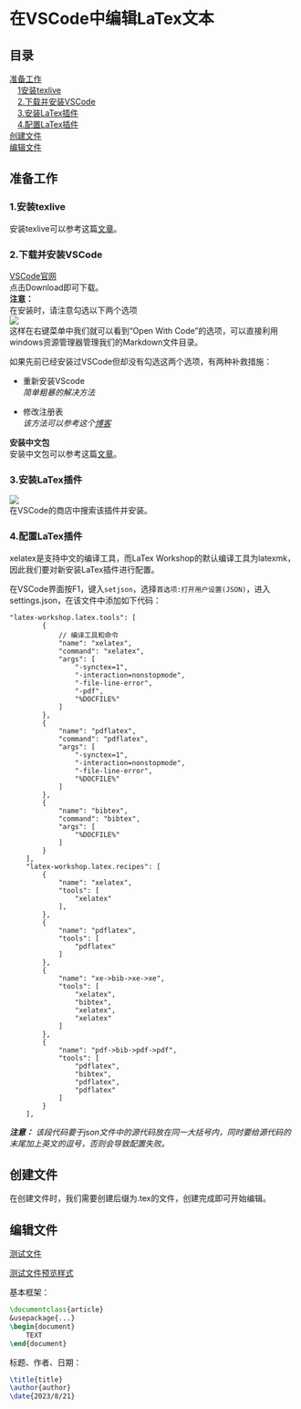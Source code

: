 # 在VSCode中编辑LaTex文本
## 目录
[准备工作](#准备工作)  
&emsp;[1安装texlive](#1安装texlive)  
&emsp;[2.下载并安装VSCode](#2下载并安装vscode)  
&emsp;[3.安装LaTex插件](#3安装latex插件)  
&emsp;[4.配置LaTex插件](#4配置latex插件)  
[创建文件](#创建文件)  
[编辑文件](#编辑文件)  
## 准备工作
### 1.安装texlive  
安装texlive可以参考这篇[文章](https://zhuanlan.zhihu.com/p/493412905)。 
### 2.下载并安装VSCode  
[VSCode官网](https://code.visualstudio.com/)    
点击Download即可下载。  
**注意：**  
在安装时，请注意勾选以下两个选项  
![](https://i.postimg.cc/9fvtCPbx/download-Warning.png)  
这样在右键菜单中我们就可以看到“Open With Code”的选项，可以直接利用windows资源管理器管理我们的Markdown文件目录。  

如果先前已经安装过VSCode但却没有勾选这两个选项，有两种补救措施：  
- 重新安装VScode  
  *简单粗暴的解决方法* 

- 修改注册表  
  *该方法可以参考这个[博客](https://www.cnblogs.com/TopStop/p/15050793.html)*  

**安装中文包**   
安装中文包可以参考这篇[文章](https://zhuanlan.zhihu.com/p/263036716)。  
### 3.安装LaTex插件  
![](https://i.postimg.cc/bwrH0pRb/20230820224154.png)  
在VSCode的商店中搜索该插件并安装。  
### 4.配置LaTex插件  
xelatex是支持中文的编译工具，而LaTex Workshop的默认编译工具为latexmk，因此我们要对新安装LaTex插件进行配置。
    
在VSCode界面按F1，键入`setjson`，选择`首选项:打开用户设置(JSON)`，进入settings.json，在该文件中添加如下代码：  
```
"latex-workshop.latex.tools": [
        {
            // 编译工具和命令
            "name": "xelatex",
            "command": "xelatex",
            "args": [
                "-synctex=1",
                "-interaction=nonstopmode",
                "-file-line-error",
                "-pdf",
                "%DOCFILE%"
            ]
        },
        {
            "name": "pdflatex",
            "command": "pdflatex",
            "args": [
                "-synctex=1",
                "-interaction=nonstopmode",
                "-file-line-error",
                "%DOCFILE%"
            ]
        },
        {
            "name": "bibtex",
            "command": "bibtex",
            "args": [
                "%DOCFILE%"
            ]
        }
    ],
    "latex-workshop.latex.recipes": [
        {
            "name": "xelatex",
            "tools": [
                "xelatex"
            ],
        },
        {
            "name": "pdflatex",
            "tools": [
                "pdflatex"
            ]
        },
        {
            "name": "xe->bib->xe->xe",
            "tools": [
                "xelatex",
                "bibtex",
                "xelatex",
                "xelatex"
            ]
        },
        {
            "name": "pdf->bib->pdf->pdf",
            "tools": [
                "pdflatex",
                "bibtex",
                "pdflatex",
                "pdflatex"
            ]
        }
    ],
```
***注意：*** *该段代码要于json文件中的源代码放在同一大括号内，同时要给源代码的末尾加上英文的逗号，否则会导致配置失败。*  
  
## 创建文件  
在创建文件时，我们需要创建后缀为.tex的文件，创建完成即可开始编辑。  

## 编辑文件  
[测试文件](https://github.com/elsieMeng0424/LaTexInVSCode/blob/main/test.tex)  

[测试文件预览样式](https://github.com/elsieMeng0424/LaTexInVSCode/blob/main/test.pdf)  
  
基本框架：  
```LaTex
\documentclass{article}
&usepackage{...}
\begin{document}
    TEXT
\end{document}
```
标题、作者、日期：  
```LaTex
\title{title}
\author{author}
\date{2023/8/21}
```
